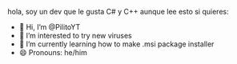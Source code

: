 hola, soy un dev que le gusta C# y C++ aunque lee esto si quieres:

- 👋 Hi, I’m @PilitoYT
- 👀 I’m interested to try new viruses
- 🌱 I’m currently learning how to make .msi package installer
- 😄 Pronouns: he/him
